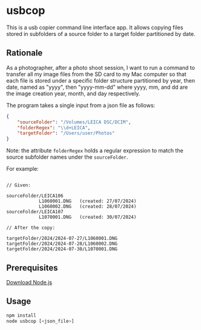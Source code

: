 # usbcop

This is a usb copier command line interface app. It allows copying files stored in subfolders of a source folder to a target folder partitioned by date.

## Rationale

As a photographer, after a photo shoot session, I want to run a command to transfer all my image files from the SD card to my Mac computer so that each file is stored under a specific folder structure partitioned by year, then date, named as "yyyy", then "yyyy-mm-dd" where yyyy, mm, and dd are the image creation year, month, and day respectively.

The program takes a single input from a json file as follows:

```json
{
    "sourceFolder": "/Volumes/LEICA DSC/DCIM",
    "folderRegex": "\\d+LEICA",
    "targetFolder": "/Users/user/Photos"
}
```

Note: the attribute `folderRegex` holds a regular expression to match the source subfolder names under the `sourceFolder`.

For example:

```text

// Given:

sourceFolder/LEICA106
            L1060001.DNG   (created: 27/07/2024)
            L1060002.DNG   (created: 28/07/2024)
sourceFolder/LEICA107
            L1070001.DNG   (created: 30/07/2024)

// After the copy:

targetFolder/2024/2024-07-27/L1060001.DNG
targetFolder/2024/2024-07-28/L1060002.DNG
targetFolder/2024/2024-07-30/L1070001.DNG
```

## Prerequisites

[Download Node.js](https://nodejs.org/en/download/package-manager)

## Usage

```bash
npm install
node usbcop [<json_file>]
```
